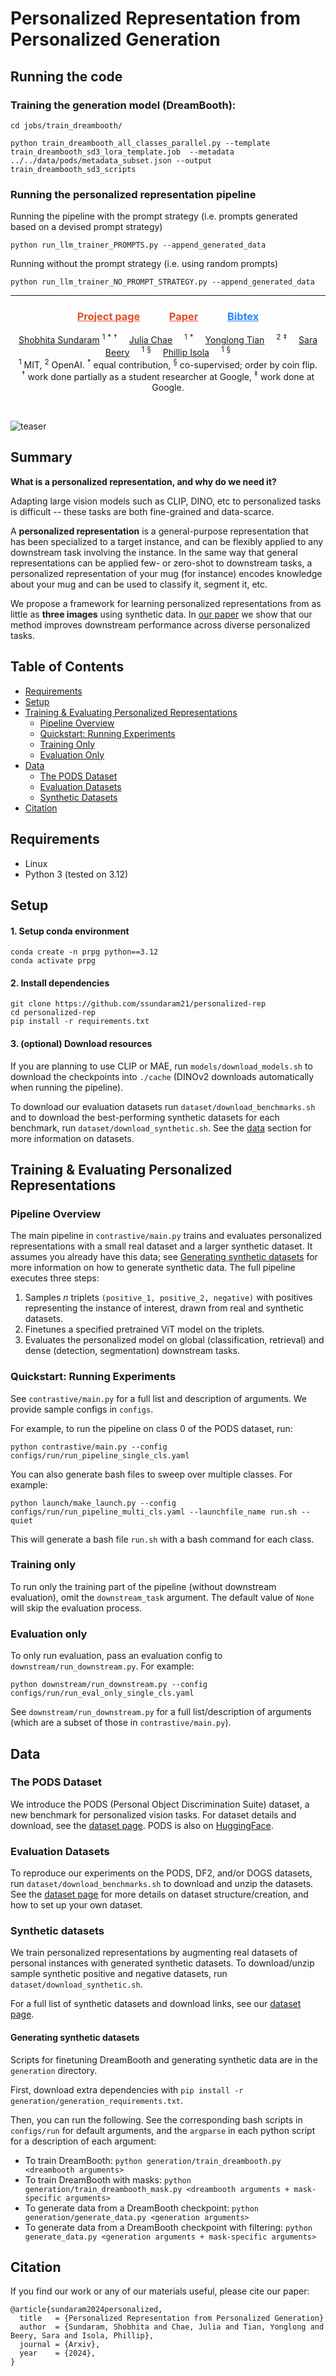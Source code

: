 # Personalized Representation from Personalized Generation

## Running the code

### Training the generation model (DreamBooth):

```
cd jobs/train_dreambooth/

python train_dreambooth_all_classes_parallel.py --template train_dreambooth_sd3_lora_template.job  --metadata ../../data/pods/metadata_subset.json --output train_dreambooth_sd3_scripts
```

### Running the personalized representation pipeline

Running the pipeline with the prompt strategy (i.e. prompts generated based on a devised prompt strategy)

```
python run_llm_trainer_PROMPTS.py --append_generated_data
```

Running without the prompt strategy (i.e. using random prompts)

```
python run_llm_trainer_NO_PROMPT_STRATEGY.py --append_generated_data
```

---

<h3 align="center"><a href="https://personalized-rep.github.io" style="color: #E34F26;">Project page</a>&nbsp&nbsp&nbsp&nbsp&nbsp&nbsp&nbsp&nbsp&nbsp&nbsp&nbsp
  <a href="https://arxiv.org/abs/2412.16156" style="color: #E34F26;">Paper</a>&nbsp&nbsp&nbsp&nbsp&nbsp&nbsp&nbsp&nbsp&nbsp&nbsp&nbsp
<a href="#citation" style="color: #2088FF;">Bibtex</a><br></h3>

<p align="center">
<a href="https://ssundaram21.github.io" a href="center">Shobhita Sundaram</a> <sup>1</sup> <sup>*</sup> <sup>†</sup>
<a href="https://juliachae.github.io" style="margin: 0 15px; text-decoration">Julia Chae</a> <sup>1</sup> <sup>*</sup> 
<a href="https://people.csail.mit.edu/yonglong/" style="margin: 0 15px; text-decoration">Yonglong Tian</a> <sup>2</sup> <sup>‡</sup> 
<a href="https://beerys.github.io" style="margin: 0 15px; text-decoration">Sara Beery</a> <sup>1</sup> <sup>§</sup> 
<a href="http://web.mit.edu/phillipi/" style="margin: 0 15px; text-decoration">Phillip Isola</a> <sup>1</sup> <sup>§</sup> 
<br>
<sup>1</sup> MIT, <sup>2</sup> OpenAI.
<sup>*</sup> equal contribution, <sup>§</sup> co-supervised; order by coin flip.
<br>
<sup>†</sup> work done partially as a student researcher at Google, <sup>‡</sup> work done at Google.
</p>
<br>

![teaser](assets/teaser.jpg)

## Summary

**What is a personalized representation, and why do we need it?**

Adapting large vision models such as CLIP, DINO, etc to personalized tasks is difficult -- these tasks are both fine-grained and data-scarce.

A **personalized representation** is a general-purpose representation that has been specialized to a target instance, and can be flexibly applied to any downstream task involving the instance. In the same way that general representations can be applied few- or zero-shot to downstream tasks, a personalized representation of your mug (for instance) encodes knowledge about your mug and can be used to classify it, segment it, etc.

We propose a framework for learning personalized representations from as little as **three images** using synthetic data. In [our paper](https://arxiv.org/abs/2412.16156) we show that our method improves downstream performance across diverse personalized tasks.

## Table of Contents

- [Requirements](#requirements)
- [Setup](#setup)
- [Training & Evaluating Personalized Representations](#training--evaluating-personalized-representations)
  - [Pipeline Overview](#pipeline-overview)
  - [Quickstart: Running Experiments](#quickstart-running-experiments)
  - [Training Only](#training-only)
  - [Evaluation Only](#evaluation-only)
- [Data](#data)
  - [The PODS Dataset](#the-pods-dataset)
  - [Evaluation Datasets](#evaluation-datasets)
  - [Synthetic Datasets](#synthetic-datasets)
- [Citation](#citation)

## Requirements

- Linux
- Python 3 (tested on 3.12)

## Setup

#### 1. Setup conda environment

```
conda create -n prpg python==3.12
conda activate prpg
```

#### 2. Install dependencies

```
git clone https://github.com/ssundaram21/personalized-rep
cd personalized-rep
pip install -r requirements.txt
```

#### 3. (optional) Download resources

If you are planning to use CLIP or MAE, run `models/download_models.sh` to download the checkpoints into `./cache` (DINOv2 downloads automatically when running the pipeline).

To download our evaluation datasets run `dataset/download_benchmarks.sh` and to download the best-performing synthetic datasets for each benchmark, run `dataset/download_synthetic.sh`. See the [data](#data) section for more information on datasets.

## Training & Evaluating Personalized Representations

### Pipeline Overview

The main pipeline in `contrastive/main.py` trains and evaluates personalized representations with a small real dataset and a larger synthetic dataset. It assumes you already have this data; see [Generating synthetic datasets](#generating-synthetic-datasets) for more information on how to generate synthetic data. The full pipeline executes three steps:

1. Samples $n$ triplets `(positive_1, positive_2, negative)` with positives representing the instance of interest, drawn from real and synthetic datasets.
2. Finetunes a specified pretrained ViT model on the triplets.
3. Evaluates the personalized model on global (classification, retrieval) and dense (detection, segmentation) downstream tasks.

### Quickstart: Running Experiments

See `contrastive/main.py` for a full list and description of arguments. We provide sample configs in `configs`.

For example, to run the pipeline on class 0 of the PODS dataset, run:

```
python contrastive/main.py --config configs/run/run_pipeline_single_cls.yaml
```

You can also generate bash files to sweep over multiple classes. For example:

```
python launch/make_launch.py --config configs/run/run_pipeline_multi_cls.yaml --launchfile_name run.sh --quiet
```

This will generate a bash file `run.sh` with a bash command for each class.

### Training only

To run only the training part of the pipeline (without downstream evaluation), omit the `downstream_task` argument. The default value of `None` will skip the evaluation process.

### Evaluation only

To only run evaluation, pass an evaluation config to `downstream/run_downstream.py`. For example:

```
python downstream/run_downstream.py --config configs/run/run_eval_only_single_cls.yaml
```

See `downstream/run_downstream.py` for a full list/description of arguments (which are a subset of those in `contrastive/main.py`).

## Data

### The PODS Dataset

We introduce the PODS (Personal Object Discrimination Suite) dataset, a new benchmark for personalized vision tasks. For dataset details and download, see the [dataset page](https://github.com/ssundaram21/personalized-rep/tree/main/dataset). PODS is also on [HuggingFace](https://huggingface.co/datasets/chaenayo/PODS).

### Evaluation Datasets

To reproduce our experiments on the PODS, DF2, and/or DOGS datasets, run `dataset/download_benchmarks.sh` to download and unzip the datasets. See the [dataset page](https://github.com/ssundaram21/personalized-rep/tree/main/dataset) for more details on dataset structure/creation, and how to set up your own dataset.

### Synthetic datasets

We train personalized representations by augmenting real datasets of personal instances with generated synthetic datasets. To download/unzip sample synthetic positive and negative datasets, run `dataset/download_synthetic.sh`.

For a full list of synthetic datasets and download links, see our [dataset page](https://github.com/ssundaram21/personalized-rep/tree/main/dataset).

#### Generating synthetic datasets

Scripts for finetuning DreamBooth and generating synthetic data are in the `generation` directory.

First, download extra dependencies with `pip install -r generation/generation_requirements.txt`.

Then, you can run the following. See the corresponding bash scripts in `configs/run` for default arguments, and the `argparse` in each python script for a description of each argument:

- To train DreamBooth: `python generation/train_dreambooth.py <dreambooth arguments>`
- To train DreamBooth with masks: `python generation/train_dreambooth_mask.py <dreambooth arguments + mask-specific arguments>`
- To generate data from a DreamBooth checkpoint: `python generation/generate_data.py <generation arguments>`
- To generate data from a DreamBooth checkpoint with filtering: `python generate_data.py <generation arguments + mask-specific arguments>`

## Citation

If you find our work or any of our materials useful, please cite our paper:

```
@article{sundaram2024personalized,
  title   = {Personalized Representation from Personalized Generation}
  author  = {Sundaram, Shobhita and Chae, Julia and Tian, Yonglong and Beery, Sara and Isola, Phillip},
  journal = {Arxiv},
  year    = {2024},
}
```
